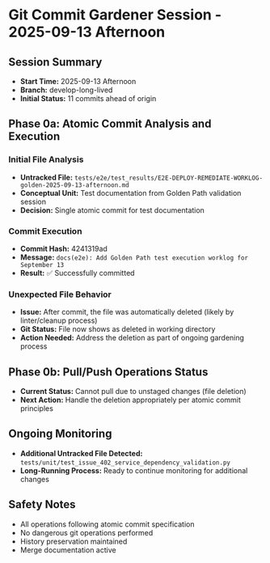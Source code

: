 # Git Commit Gardener Session - 2025-09-13 Afternoon

## Session Summary
- **Start Time:** 2025-09-13 Afternoon
- **Branch:** develop-long-lived
- **Initial Status:** 11 commits ahead of origin

## Phase 0a: Atomic Commit Analysis and Execution

### Initial File Analysis
- **Untracked File:** `tests/e2e/test_results/E2E-DEPLOY-REMEDIATE-WORKLOG-golden-2025-09-13-afternoon.md`
- **Conceptual Unit:** Test documentation from Golden Path validation session
- **Decision:** Single atomic commit for test documentation

### Commit Execution
- **Commit Hash:** 4241319ad
- **Message:** `docs(e2e): Add Golden Path test execution worklog for September 13`
- **Result:** ✅ Successfully committed

### Unexpected File Behavior
- **Issue:** After commit, the file was automatically deleted (likely by linter/cleanup process)
- **Git Status:** File now shows as deleted in working directory
- **Action Needed:** Address the deletion as part of ongoing gardening process

## Phase 0b: Pull/Push Operations Status
- **Current Status:** Cannot pull due to unstaged changes (file deletion)
- **Next Action:** Handle the deletion appropriately per atomic commit principles

## Ongoing Monitoring
- **Additional Untracked File Detected:** `tests/unit/test_issue_402_service_dependency_validation.py`
- **Long-Running Process:** Ready to continue monitoring for additional changes

## Safety Notes
- All operations following atomic commit specification
- No dangerous git operations performed
- History preservation maintained
- Merge documentation active